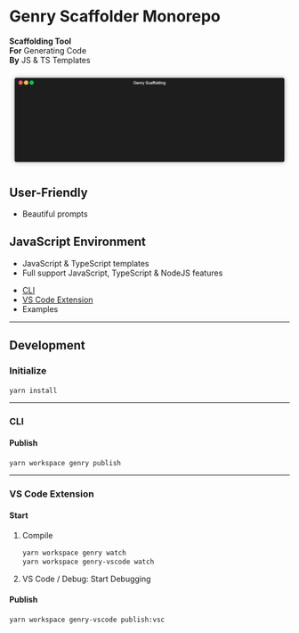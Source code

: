 # Genry Scaffolder Monorepo

**Scaffolding Tool**<br>
**For** Generating Code<br>
**By** JS & TS Templates

![Sample](sample.gif)

## User-Friendly

-   Beautiful prompts

## JavaScript Environment

-   JavaScript & TypeScript templates
-   Full support JavaScript, TypeScript & NodeJS features

*   [CLI](https://www.npmjs.com/package/genry)
*   [VS Code Extension](https://marketplace.visualstudio.com/items?itemName=krickray.genry-vscode)
*   Examples

---

## Development

### Initialize

```sh
yarn install
```

---

### CLI

#### Publish

```sh
yarn workspace genry publish
```

---

### VS Code Extension

#### Start

1. Compile
    ```sh
    yarn workspace genry watch
    yarn workspace genry-vscode watch
    ```
1. VS Code / Debug: Start Debugging

#### Publish

```sh
yarn workspace genry-vscode publish:vsc
```
